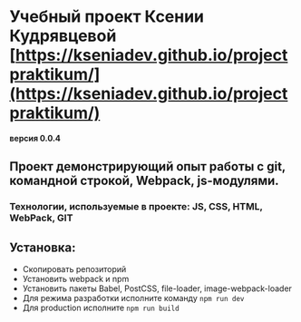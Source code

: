 # Учебный проект Ксении Кудрявцевой [https://kseniadev.github.io/projectpraktikum/](https://kseniadev.github.io/projectpraktikum/)
**версия 0.0.4**
## Проект демонстрирующий опыт работы с git, командной строкой, Webpack, js-модулями.

### Технологии, используемые в проекте: JS, CSS, HTML, WebPack, GIT

## Установка:

- Скопировать репозиторий
- Установить webpack и npm
- Установить пакеты Babel, PostCSS, file-loader, image-webpack-loader
- Для режима разработки исполните команду ```npm run dev```
- Для production исполните ```npm run build```
